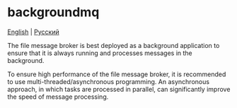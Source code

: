 # backgroundmq

[English](README.md) | [Русский](README.ru.md)

The file message broker is best deployed as a background application to ensure that it is always running and processes messages in the background.

To ensure high performance of the file message broker, it is recommended to use multi-threaded/asynchronous programming. An asynchronous approach, in which tasks are processed in parallel, can significantly improve the speed of message processing.
